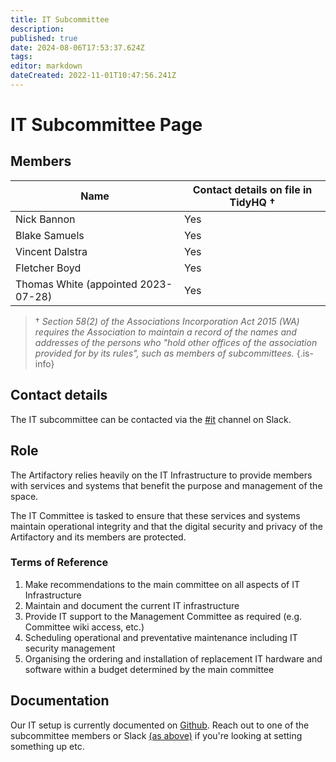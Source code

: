 ```yaml
---
title: IT Subcommittee
description: 
published: true
date: 2024-08-06T17:53:37.624Z
tags: 
editor: markdown
dateCreated: 2022-11-01T10:47:56.241Z
---
```


# IT Subcommittee Page

## Members

| Name                                         | Contact details on file in TidyHQ † |
| -------------------------------------------- | ----------------------------------- |
| Nick Bannon                                  | Yes                                 |
| Blake Samuels                                | Yes                                 |
| Vincent Dalstra                              | Yes                                 |
| Fletcher Boyd                                | Yes                                 |
| Thomas White (appointed 2023-07-28)          | Yes                                 |

> † *Section 58(2) of the Associations Incorporation Act 2015 (WA) requires the Association to maintain a record of the names and addresses of the persons who "hold other offices of the association provided for by its rules", such as members of subcommittees.*
{.is-info}

## Contact details

The IT subcommittee can be contacted via the [#it](https://perthartifactory.slack.com/archives/CBGSXQ2CB) channel on Slack.

## Role

The Artifactory relies heavily on the IT Infrastructure to provide members with services and systems that benefit the purpose and management of the space.

The IT Committee is tasked to ensure that these services and systems maintain operational integrity and that the digital security and privacy of the Artifactory and its members are protected.

### Terms of Reference

1.  Make recommendations to the main committee on all aspects of IT Infrastructure
2.  Maintain and document the current IT infrastructure
3.  Provide IT support to the Management Committee as required (e.g. Committee wiki access, etc.)
4.  Scheduling operational and preventative maintenance including IT security management
5.  Organising the ordering and installation of replacement IT hardware and software within a budget determined by the main committee

## Documentation

Our IT setup is currently documented on [Github](https://github.com/perth-artifactory/docs). Reach out to one of the subcommittee members or Slack [(as above)](#contact-details) if you're looking at setting something up etc.


